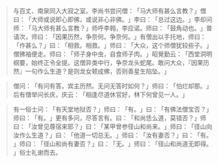 
> 与百丈、南泉同入大寂之室。李尚书尝问僧：​「马大师有甚么言教？​」僧曰：​「大师或说即心即佛，或说非心非佛。​」李曰：​「总过这边。​」李却问师：​「马大师有甚么言教？​」师呼李翱，李应诺。师曰：​「鼓角动也。​」普请次，师曰：​「因果历然，争奈何。争奈何。​」有僧出以手托地，师曰：​「作甚么？​」曰：​「相救。相救。​」师曰：​「大众，这个师僧犹较些子。​」僧拂袖便走。师曰：​「师子身中虫，自食师子肉。​」昭覺勤云：​「西堂洞明纲要，始终正令全提。这僧异类中行，争奈龙头蛇尾。敢问大众，『因果历然』一句作么生道？是则龙女顿成佛，否则善星生陷坠。​」

> 僧问：​「有问有答，宾主历然。无问无答时如何？​」师曰：​「怕烂却那。​」后有僧举问长庆，庆云：​「相逢尽道休官好，林下何曾见一人。​」

> 有一俗士问：​「有天堂地狱否？​」师曰：​「有。​」曰：​「有佛法僧宝否？​」师曰：​「有。​」更有多问，尽答言有。曰：​「和尚恁么道，莫错否？​」师曰：​「汝曾见尊宿来耶？​」曰：​「某甲曾参径山和尚来。​」师曰：​「径山向汝作么生道？​」曰：​「他道一切总无。​」师曰：​「汝有妻否？​」曰：​「有。​」师曰：​「径山和尚有妻否？​」曰：​「无。​」师曰：​「径山和尚道无即得。​」俗士礼谢而去。
